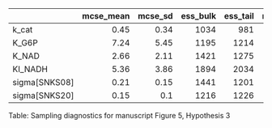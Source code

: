 |               |   mcse_mean |   mcse_sd |   ess_bulk |   ess_tail |   r_hat |
|:--------------|------------:|----------:|-----------:|-----------:|--------:|
| k_cat         |        0.45 |      0.34 |       1034 |        981 |    1.01 |
| K_G6P         |        7.24 |      5.45 |       1195 |       1214 |    1    |
| K_NAD         |        2.66 |      2.11 |       1421 |       1275 |    1    |
| KI_NADH       |        5.36 |      3.86 |       1894 |       2034 |    1    |
| sigma[SNKS08] |        0.21 |      0.15 |       1441 |       1201 |    1    |
| sigma[SNKS20] |        0.15 |      0.1  |       1216 |       1226 |    1    |
Table: Sampling diagnostics for manuscript Figure 5, Hypothesis 3